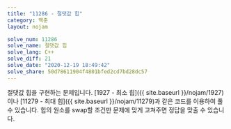 ```yaml
---
title: "11286 - 절댓값 힙"
category: 백준
layout: nojam

solve_num: 11286
solve_name: 절댓값 힙
solve_lang: C++
solve_diff: 21
solve_date: "2020-12-19 18:49:42"
solve_share: 50d78611904f4801bfed2cd7bd28dc57
---
```


절댓값 힙을 구현하는 문제입니다. [1927 - 최소 힙]({{ site.baseurl }}/nojam/1927)이나 [11279 - 최대 힙]({{ site.baseurl }}/nojam/11279)과 같은 코드를 이용하여 풀 수 있습니다. 힙의 원소를 swap할 조건만 문제에 맞게 고쳐주면 정답을 맞출 수 있습니다.
